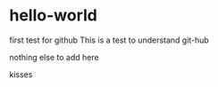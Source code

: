 # hello-world
first test for github
This is a test to understand git-hub

nothing else to add here

kisses
